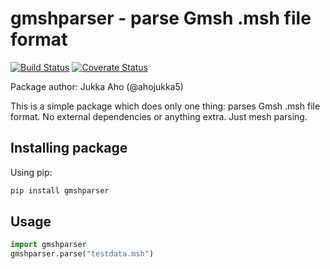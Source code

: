 # gmshparser - parse Gmsh .msh file format

[![Build Status][travis-img]][travis-url]
[![Coverate Status][coveralls-img]][coveralls-url]

Package author: Jukka Aho (@ahojukka5)

This is a simple package which does only one thing: parses Gmsh .msh file
format. No external dependencies or anything extra. Just mesh parsing.

## Installing package

Using pip:

```bash
pip install gmshparser
```

## Usage

```python
import gmshparser
gmshparser.parse("testdata.msh")
```

[travis-img]: https://travis-ci.org/ahojukka5/gmshparser.svg?branch=master
[travis-url]: https://travis-ci.org/ahojukka5/gmshparser
[coveralls-img]: https://coveralls.io/repos/github/ahojukka5/gmshparser/badge.svg?branch=master
[coveralls-url]: https://coveralls.io/github/ahojukka5/gmshparser?branch=master
